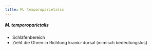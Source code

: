 ```yaml
---
title: M. temporoparietalis
---
```

##### M. temporoparietalis
*   Schläfenbereich
*   Zieht die Ohren in Richtung kranio-dorsal (mimisch bedeutungslos)